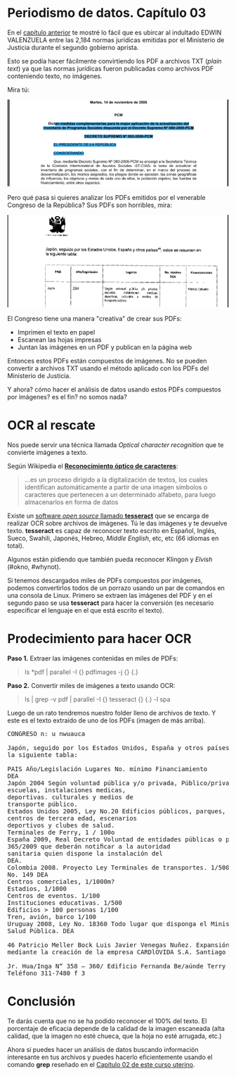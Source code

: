 # Periodismo de datos. Capítulo 03

En el 
[capítulo anterior](http://aniversarioperu.utero.pe/2013/12/18/periodismo-de-datos-capitulo-02/)
te mostré lo fácil que es 
ubircar al indultado EDWIN VALENZUELA entre las 2,184 normas jurídicas emitidas
por el Ministerio de Justicia durante el segundo gobierno aprista.

Esto se podía hacer fácilmente convirtiendo los PDF a archivos TXT (*plain
text*) ya que las normas jurídicas fueron publicadas
como archivos PDF conteniendo texto, no imágenes.

Mira tú:


![Imagen PDF del Ministerio de Justicia](pdf_minjus.png)


Pero qué pasa si quieres analizar los PDFs emitidos por el venerable Congreso
de la República? Sus PDFs son horribles, mira:

![Imagen PDF congreso](pdf_congreso.png)

El Congreso tiene una manera "creativa" de crear sus PDFs:

* Imprimen el texto en papel
* Escanean las hojas impresas
* Juntan las imágenes en un PDF y publican en la página web

Entonces estos PDFs están compuestos de imágenes. No se pueden convertir a
archivos TXT usando el método aplicado con los PDFs del Ministerio de Justicia.

Y ahora? cómo hacer el análisis de datos usando estos PDFs compuestos por imágenes? es el fin?
no somos nada?

# OCR al rescate
Nos puede servir una técnica llamada *Optical character recognition* que te convierte imágenes a texto.

Según Wikipedia el **[Reconocimiento óptico de caracteres](http://es.wikipedia.org/wiki/Reconocimiento_%C3%B3ptico_de_caracteres)**:

> ...es un proceso dirigido a la digitalización de textos, los cuales
identifican automáticamente a partir de una imagen símbolos o caracteres que
pertenecen a un determinado alfabeto, para luego almacenarlos en forma de datos

Existe un [software *open source* llamado
**tesseract**](http://en.wikipedia.org/wiki/Tesseract_(software)) que se
encarga de realizar OCR sobre archivos de imágenes. Tú le das imágenes y te
devuelve texto. **tesseract** es capaz de reconocer texto escrito en Español,
Inglés, Sueco, Swahili, Japonés, Hebreo, *Middle English*, etc, etc (66 idiomas en
total).

Algunos están pidiendo que también pueda reconocer Klingon y *Elvish* (#okno, #whynot).

Si tenemos descargados miles de PDFs compuestos por imágenes, podemos
convertirlos todos de un porrazo usando un par de comandos en una consola de
Linux. Primero se extraen las imágenes del PDF y en el segundo paso se usa
**tesseract** para hacer la conversión (es necesario especificar el lenguaje
en el que está escrito el texto).

# Prodecimiento para hacer OCR
**Paso 1.** Extraer las imágenes contenidas en miles de PDFs:

> ls *pdf | parallel -I {} pdfimages -j {} {.}

**Paso 2.** Convertir miles de imágenes a texto usando OCR:

> ls | grep -v pdf | parallel -I {} tesseract {} {.} -l spa

Luego de un rato tendremos nuestro folder lleno de archivos de texto. Y este es
el texto extraído de uno de los PDFs (imagen de más arriba).

<pre>
CONGRESO n: u nwuauca

Japón, seguido por los Estados Unidos, España y otros países“; estos se resumen en
la siguiente tabla:

PAIS Año/Legislación Lugares No. mínimo Financiamiento
DEA
Japón 2004 Según voluntad pública y/o privada, Público/privado
escuelas, instalaciones medicas,
deportivas. culturales y medios de
transporte público.
Estados Unidos 2005, Ley No.20 Edificios públicos, parques, guarderías, 1/250 Sin información
centros de tercera edad, escenarios
deportivos y clubes de salud.
Terminales de Ferry, 1 / 100o
España 2009, Real Decreto Voluntad de entidades públicas o privadas Sin información
365/2009 que deberán notiﬁcar a la autoridad
sanitaria quien dispone la instalación del
DEA.
Colombia 2008. Proyecto Ley Terminales de transportes. 1/500 Institución que posea
No. 149 DEA
Centros comerciales, 1/1000m?
Estadios, 1/1000
Centros de eventos. 1/100
Instituciones educativas. 1/500
Edificios > 100 personas 1/100
Tren, avión, barco 1/100
Uruguay 2008, Ley No. 18360 Todo lugar que disponga el Ministerio de Institución que posea
Salud Pública. DEA

46 Patricio Meller Bock Luis Javier Venegas Nuñez. Expansión del uso de desﬁbriladores externos automáticos en Chile,
mediante la creación de la empresa CARDlOVIDA S.A. Santiago de Chile Abril 2012.

Jr. Hua/Inga N“ 358 — 360/ Edificio Fernanda Be/aúnde Terry / Oficina 203
Teléfono 311-7480 f 3
</pre>

# Conclusión
Te darás cuenta que no se ha podido reconocer el 100% del texto. El porcentaje
de eficacia depende de la calidad de la imagen escaneada (alta calidad, que la
imagen no esté chueca, que la hoja no esté arrugada, etc.)

Ahora sí puedes hacer un análisis de datos buscando información interesante en
tus archivos y puedes hacerlo eficientemente usando el comando **grep**
reseñado en el [Capítulo 02 de este curso uterino](http://aniversarioperu.utero.pe/2013/12/18/periodismo-de-datos-capitulo-02/).
